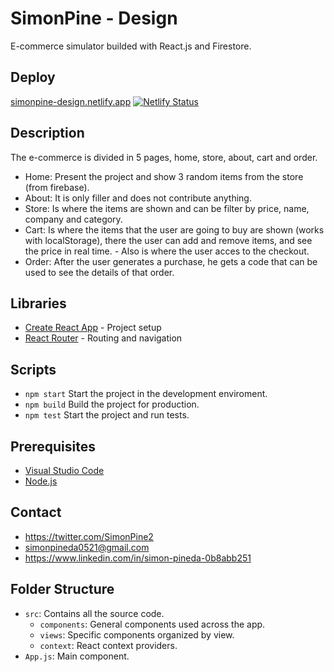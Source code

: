 # SimonPine - Design

E-commerce simulator builded with React.js and Firestore.

## Deploy

[simonpine-design.netlify.app](https://simonpine-design.netlify.app/)
[![Netlify Status](https://api.netlify.com/api/v1/badges/a253097a-2925-4d33-bb21-7eb6cf663ab0/deploy-status)](https://app.netlify.com/sites/simonpine-design/deploys)

## Description

The e-commerce is divided in 5 pages, home, store, about, cart and order.
- Home: Present the project and show 3 random items from the store (from firebase).
- About: It is only filler and does not contribute anything.
- Store: Is where the items are shown and can be filter by price, name, company and category.
- Cart: Is where the items that the user are going to buy are shown (works with localStorage), there the user can add and remove items, and see the price in real time. - Also is where the user acces to the checkout.
- Order: After the user generates a purchase, he gets a code that can be used to see the details of that order.

## Libraries

- [Create React App][cra] - Project setup
- [React Router][router] - Routing and navigation

## Scripts

- `npm start`
    Start the project in the development enviroment.
- `npm build`
    Build the project for production.
- `npm test`
    Start the project and run tests.

## Prerequisites

- [Visual Studio Code](https://code.visualstudio.com/)
- [Node.js](https://nodejs.org)

## Contact

- https://twitter.com/SimonPine2
- simonpineda0521@gmail.com
- https://www.linkedin.com/in/simon-pineda-0b8abb251

## Folder Structure

- `src`: Contains all the source code.
    - `components`: General components used across the app.
    - `views`: Specific components organized by view.
    - `context`: React context providers.
- `App.js`: Main component.

[deploy]: https://simonpine-design.netlify.app/
[status]: https://api.netlify.com/api/v1/badges/a253097a-2925-4d33-bb21-7eb6cf663ab0/deploy-status
[netlify]: https://app.netlify.com/sites/simonpine-design/deploys
[cra]: https://github.com/facebook/create-react-app
[router]: https://github.com/remix-run/react-router
